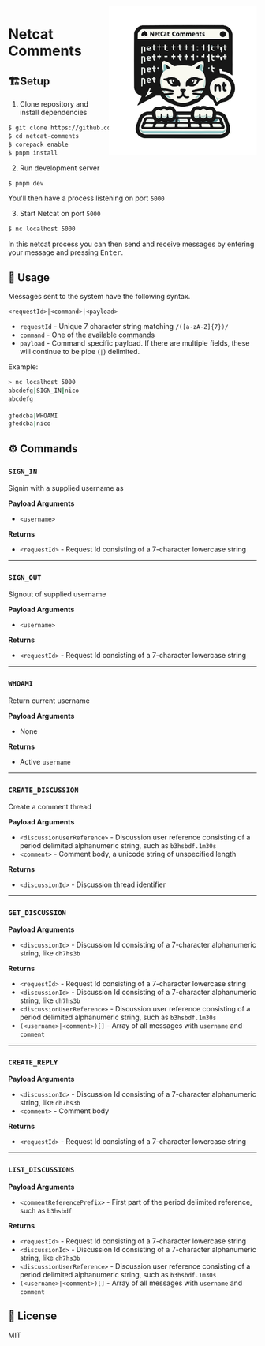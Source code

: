 <img title="Dall-E 3 Logo" align="right" width="300px" src="logo2.svg" alt="Netcat Comments Logo" />

# Netcat Comments

## 🏗️Setup

1. Clone repository and install dependencies

```bash
$ git clone https://github.com/ndom91/netcat-comments.git
$ cd netcat-comments
$ corepack enable
$ pnpm install
```

2. Run development server

```bash
$ pnpm dev
```

You'll then have a process listening on port `5000`

3. Start Netcat on port `5000`

```bash
$ nc localhost 5000
```

In this netcat process you can then send and receive messages by entering your message and pressing <kbd>Enter</kbd>.

## 👷 Usage

Messages sent to the system have the following syntax.

```
<requestId>|<command>|<payload>
```

- `requestId` - Unique 7 character string matching `/([a-zA-Z]{7})/`
- `command` - One of the available [commands](#%EF%B8%8F-commands)
- `payload` - Command specific payload. If there are multiple fields, these will continue to be pipe (`|`) delimited.

Example:

```bash
> nc localhost 5000
abcdefg|SIGN_IN|nico
abcdefg

gfedcba|WHOAMI
gfedcba|nico
```

## ⚙️ Commands

### `SIGN_IN` 

Signin with a supplied username as 

**Payload Arguments**
- `<username>`

**Returns**
- `<requestId>` - Request Id consisting of a 7-character lowercase string

---

### `SIGN_OUT` 
Signout of supplied username 

**Payload Arguments**
- `<username>`

**Returns**
- `<requestId>` - Request Id consisting of a 7-character lowercase string

---

### `WHOAMI` 

Return current username

**Payload Arguments**
- None

**Returns**
- Active `username`

---

### `CREATE_DISCUSSION` 

Create a comment thread

**Payload Arguments**
- `<discussionUserReference>` - Discussion user reference consisting of a period delimited alphanumeric string, such as `b3hsbdf.1m30s`
- `<comment>` - Comment body, a unicode string of unspecified length

**Returns**
- `<discussionId>` - Discussion thread identifier

---

### `GET_DISCUSSION`

**Payload Arguments**
- `<discussionId>` - Discussion Id consisting of a 7-character alphanumeric string, like `dh7hs3b`

**Returns**
- `<requestId>` - Request Id consisting of a 7-character lowercase string
- `<discussionId>` - Discussion Id consisting of a 7-character alphanumeric string, like `dh7hs3b`
- `<discussionUserReference>` - Discussion user reference consisting of a period delimited alphanumeric string, such as `b3hsbdf.1m30s`
- `(<username>|<comment>)[]` - Array of all messages with `username` and `comment`

---

### `CREATE_REPLY`

**Payload Arguments**
- `<discussionId>` - Discussion Id consisting of a 7-character alphanumeric string, like `dh7hs3b`
- `<comment>` - Comment body

**Returns**
- `<requestId>` - Request Id consisting of a 7-character lowercase string

---

### `LIST_DISCUSSIONS`

**Payload Arguments**
- `<commentReferencePrefix>` - First part of the period delimited reference, such as `b3hsbdf`

**Returns**
- `<requestId>` - Request Id consisting of a 7-character lowercase string
- `<discussionId>` - Discussion Id consisting of a 7-character alphanumeric string, like `dh7hs3b`
- `<discussionUserReference>` - Discussion user reference consisting of a period delimited alphanumeric string, such as `b3hsbdf.1m30s`
- `(<username>|<comment>)[]` - Array of all messages with `username` and `comment`

## 📝 License

MIT
